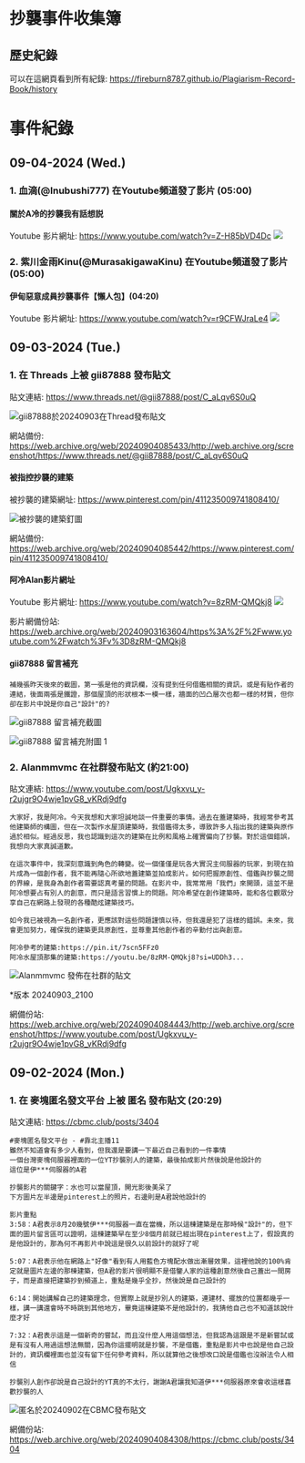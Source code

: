 # 抄襲事件收集簿


## 歷史紀錄

可以在這網頁看到所有紀錄: 
https://fireburn8787.github.io/Plagiarism-Record-Book/history


# 事件紀錄

## 09-04-2024 (Wed.)


### 1. 血滴(@Inubushi777) 在Youtube頻道發了影片 (05:00)

#### 關於A冷的抄襲我有話想説

Youtube 影片網址: https://www.youtube.com/watch?v=Z-H85bVD4Dc
<a href="https://www.youtube.com/watch?v=Z-H85bVD4Dc" target="_blank">
    <img src="https://raw.githubusercontent.com/FireBurn8787/Minecraft-Alan-Collections/main/imgs/09-04-2024_Youtube_Inubushi777_Z-H85bVD4Dc_Thumbnail.jpg"/>
</a>

### 2. 紫川金雨Kinu(@MurasakigawaKinu) 在Youtube頻道發了影片 (05:00)


#### 伊甸惡意成員抄襲事件【懶人包】(04:20)

Youtube 影片網址: https://www.youtube.com/watch?v=r9CFWJraLe4
<a href="https://www.youtube.com/watch?v=r9CFWJraLe4" target="_blank">
    <img src="https://raw.githubusercontent.com/FireBurn8787/Minecraft-Alan-Collections/main/imgs/09-04-2024_Youtube_MurasakigawaKinu_r9CFWJraLe4_Thumbnail.jpg"/>
</a>


## 09-03-2024 (Tue.)


### 1. 在 Threads 上被 gii87888 發布貼文

貼文連結: https://www.threads.net/@gii87888/post/C_aLqv6S0uQ

![gii87888於20240903在Thread發布貼文](https://raw.githubusercontent.com/FireBurn8787/Minecraft-Alan-Collections/main/imgs/09-03-2024_Thread_gii87888_C_aLqv6S0uQ.png)

網站備份: https://web.archive.org/web/20240904085433/http://web.archive.org/screenshot/https://www.threads.net/@gii87888/post/C_aLqv6S0uQ

#### 被指控抄襲的建築

被抄襲的建築網址: https://www.pinterest.com/pin/411235009741808410/

![被抄襲的建築釘圖](https://raw.githubusercontent.com/FireBurn8787/Minecraft-Alan-Collections/main/imgs/09-03-2024_Pinterest_Jottape033_411235009741808410.png)

網站備份: https://web.archive.org/web/20240904085442/https://www.pinterest.com/pin/411235009741808410/

#### 阿冷Alan影片網址

Youtube 影片網址: https://www.youtube.com/watch?v=8zRM-QMQkj8
<a href="https://www.youtube.com/watch?v=8zRM-QMQkj8" target="_blank">
    <img src="https://raw.githubusercontent.com/FireBurn8787/Minecraft-Alan-Collections/main/imgs/08-31-2024_Youtube_Alanmmvmc_8zRM-QMQkj8_Thumbnail.jpg"/>
</a>

影片網備份站: https://web.archive.org/web/20240903163604/https%3A%2F%2Fwww.youtube.com%2Fwatch%3Fv%3D8zRM-QMQkj8

#### gii87888 留言補充

```
補幾張昨天後來的截圖，第一張是他的資訊欄，沒有提到任何借鑑相關的資訊，或是有貼作者的連結，後面兩張是鐵證，那個屋頂的形狀根本一模一樣，牆面的凹凸層次也都一樣的材質，但你卻在影片中說是你自己"設計"的?
```

![gii87888 留言補充截圖](https://raw.githubusercontent.com/FireBurn8787/Minecraft-Alan-Collections/main/imgs/09-03-2024_Thread_gii87888_C_bxkuYzxzA.png)

![gii87888 留言補充附圖 1](https://raw.githubusercontent.com/FireBurn8787/Minecraft-Alan-Collections/main/imgs/09-03-2024_Thread_gii87888_C_bxkuYzxzA_A1.png)



### 2. Alanmmvmc 在社群發布貼文 (約21:00)

貼文連結: https://www.youtube.com/post/Ugkxvu_y-r2ujgr9O4wje1pvG8_vKRdj9dfg

```
大家好，我是阿冷。今天我想和大家坦誠地談一件重要的事情。過去在蓋建築時，我經常參考其他建築師的構圖，但在一次製作水屋頂建築時，我借鑑得太多，導致許多人指出我的建築與原作過於相似。經過反思，我也認識到這次的建築在比例和風格上確實偏向了抄襲。對於這個錯誤，我想向大家真誠道歉。

在這次事件中，我深刻意識到角色的轉變。從一個僅僅是玩各大實況主伺服器的玩家，到現在拍片成為一個創作者，我不能再隨心所欲地蓋建築並拍成影片。如何把握原創性、借鑑與抄襲之間的界線，是我身為創作者需要認真考量的問題。在影片中，我常常用「我們」來開頭，這並不是阿冷想要占有別人的創意，而只是語言習慣上的問題。阿冷希望在創作建築時，能和各位觀眾分享自己在網路上發現的各種酷炫建築技巧。

如今我已被視為一名創作者，更應該對這些問題謹慎以待，但我還是犯了這樣的錯誤。未來，我會更加努力，確保我的建築更具原創性，並尊重其他創作者的辛勤付出與創意。

阿冷參考的建築:https://pin.it/7scn5FFz0
阿冷水屋頂那集的建築:https://youtu.be/8zRM-QMQkj8?si=UDDh3...
```

![Alanmmvmc 發佈在社群的貼文](https://raw.githubusercontent.com/FireBurn8787/Minecraft-Alan-Collections/main/imgs/09-03-2024_Youtube_Alanmmvmc_community_Ugkxvu_y-r2ujgr9O4wje1pvG8_vKRdj9dfg_9PM_v1.png)

*版本 20240903_2100

網備份站: https://web.archive.org/web/20240904084443/http://web.archive.org/screenshot/https://www.youtube.com/post/Ugkxvu_y-r2ujgr9O4wje1pvG8_vKRdj9dfg


## 09-02-2024 (Mon.)


### 1. 在 麥塊匿名發文平台 上被 匿名 發布貼文 (20:29)

貼文連結: https://cbmc.club/posts/3404

```
#麥塊匿名發文平台 - #靠北主播11
雖然不知道會有多少人看到，但我還是要講一下最近自己看到的一件事情
一個台灣麥塊伺服器裡面的一位YT抄襲別人的建築，最後拍成影片然後說是他設計的
這位是伊***伺服器的A君

抄襲影片的關鍵字：水也可以當屋頂，開光影後美呆了
下方圖片左半邊是pinterest上的照片，右邊則是A君說他設計的

影片重點
3:58：A君表示8月20幾號伊***伺服器一直在當機，所以這棟建築是在那時候"設計"的，但下面的圖片留言區可以證明，這棟建築早在至少8個月前就已經出現在pinterest上了，假設真的是他設計的，那為何不再影片中說這是很久以前設計的就好了呢

5:07：A君表示他在網路上"好像"看到有人用藍色方塊配水做出漸層效果，這裡他說的100%肯定就是圖片左邊的那棟建築，但A君的影片很明顯不是借鑒人家的這種創意然後自己蓋出一間房子，而是直接把建築抄到頻道上，重點是幾乎全抄，然後說是自己設計的

6:14：開始講解自己的建築理念，但實際上就是抄別人的建築，連建材、擺放的位置都幾乎一樣，講一講還會時不時跳到其他地方，畢竟這棟建築不是他設計的，我猜他自己也不知道該說什麼才好

7:32：A君表示這是一個新奇的嘗試，而且沒什麼人用這個想法，但我認為這跟是不是新嘗試或是有沒有人用過這想法無關，因為你這擺明就是抄襲，不是借鑑，重點是影片中也說是他自己設計的，資訊欄裡面也並沒有留下任何參考資料，所以就算他之後想改口說是借鑑也沒辦法令人相信

抄襲別人創作卻說是自己設計的YT真的不太行，謝謝A君讓我知道伊***伺服器原來會收這樣喜歡抄襲的人
```

![匿名於20240902在CBMC發布貼文](https://raw.githubusercontent.com/FireBurn8787/Minecraft-Alan-Collections/main/imgs/09-02-2024_CBMC_3404.png)

網備份站: https://web.archive.org/web/20240904084308/https://cbmc.club/posts/3404